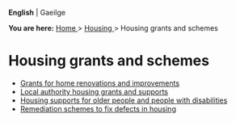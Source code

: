 **English** |  Gaeilge 

**You are here:** [ Home ](/en/) > [ Housing ](/en/housing/) > Housing grants
and schemes

#  Housing grants and schemes

  * [ Grants for home renovations and improvements ](/en/housing/housing-grants-and-schemes/grants-for-home-renovations-and-improvements/)
  * [ Local authority housing grants and supports ](/en/housing/housing-grants-and-schemes/local-authority-housing-grants-and-supports/)
  * [ Housing supports for older people and people with disabilities ](/en/housing/housing-grants-and-schemes/housing-supports-for-older-people-and-people-with-disabilities/)
  * [ Remediation schemes to fix defects in housing ](/en/housing/housing-grants-and-schemes/remediation-schemes-to-fix-defects-in-housing/)
